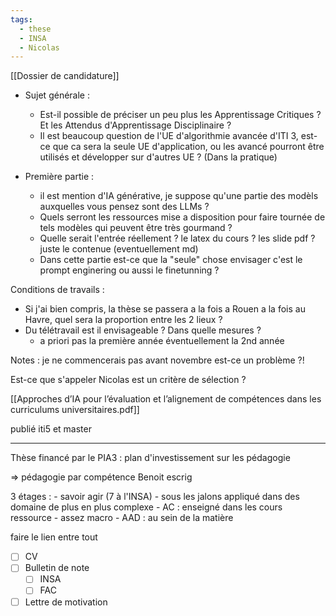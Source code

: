 ```yaml
---
tags:
  - these
  - INSA
  - Nicolas
---
```

[[Dossier de candidature]]

- Sujet générale :
	- Est-il possible de préciser un peu plus les Apprentissage Critiques ? Et les Attendus d'Apprentissage Disciplinaire ?
	- Il est beaucoup question de l'UE d'algorithmie avancée d'ITI 3, est-ce que ca sera la seule UE d'application, ou les avancé pourront être utilisés et développer sur d'autres UE ? (Dans la pratique)

- Première partie :
	- il est mention d'IA générative, je suppose qu'une partie des modèls auxquelles vous pensez sont des LLMs ?  
	- Quels serront les ressources mise a disposition pour faire tournée de tels modèles qui peuvent être très gourmand ?
	- Quelle serait l'entrée réellement ? le latex du cours ? les slide pdf ? juste le contenue (eventuellement md)
	- Dans cette partie est-ce que la "seule" chose envisager c'est le prompt enginering ou aussi le finetunning ?

Conditions de travails :
- Si j'ai bien compris, la thèse se passera a la fois a Rouen a la fois au Havre, quel sera la proportion entre les 2 lieux ?  
- Du télétravail est il envisageable ? Dans quelle mesures ?
	-  a priori pas la première année éventuellement la 2nd année

Notes : je ne commencerais pas avant novembre est-ce un problème ?!

Est-ce que s'appeler Nicolas est un critère de sélection ?

[[Approches d’IA pour l’évaluation et l’alignement de compétences dans les curriculums universitaires.pdf]]

publié iti5 et master 

***
Thèse financé par le PIA3 : plan d'investissement sur les pédagogie

=> pédagogie par compétence
Benoit escrig

3 étages :
	- savoir agir (7 à l'INSA)
		- sous les jalons appliqué dans des domaine de plus en plus complexe
	- AC : enseigné dans les cours ressource
		- assez macro
	- AAD : au sein de la matière

faire le lien entre tout

- [ ] CV
- [ ] Bulletin de note
	- [ ] INSA
	- [ ] FAC
- [ ] Lettre de motivation